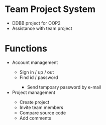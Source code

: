 # Team Project System
<ul>
  <li>DDBB project for OOP2</li>
  <li>Assistance with team project</li>
</ul>

# Functions
<ul>
  <li>Account management</li>
    <ul>
      <li>Sign in / up / out</li>
      <li>Find id / password</li>
        <ul>
          <li>Send tempoary password by e-mail</li>
        </ul>
    </ul>
  <li>Project management</li>
    <ul>
      <li>Create project</li>
      <li>Invite team members</li>
      <li>Compare source code</li>
      <li>Add comments</li>
    </ul>
</ul>
